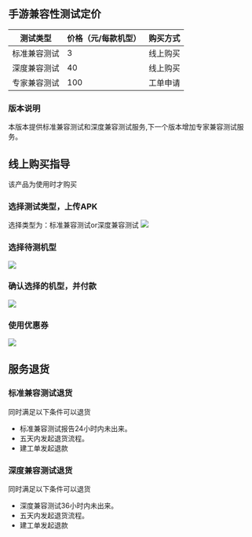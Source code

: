 ## 手游兼容性测试定价

| 测试类型 | 价格（元/每款机型） |购买方式 |
|---------|---------|---------|
| 标准兼容测试 |   3 |线上购买|
| 深度兼容测试|  40 |线上购买|
| 专家兼容测试 | 100 |工单申请|

### 版本说明
本版本提供标准兼容测试和深度兼容测试服务,下一个版本增加专家兼容测试服务。

## 线上购买指导
该产品为使用时才购买

### 选择测试类型，上传APK
选择类型为：标准兼容测试or深度兼容测试
![](http://imgcache.tce.fsphere.cn/image/mccdn.qcloud.com/static/img/6cdfec850908872a3039bf148244cc2d/image.png)

### 选择待测机型
![](http://imgcache.tce.fsphere.cn/image/mccdn.qcloud.com/static/img/bb424ef9d9fe984729d33eb7139a8bc5/image.png)

### 确认选择的机型，并付款
![](http://imgcache.tce.fsphere.cn/image/mccdn.qcloud.com/static/img/7c804f6e5ba1b385ef91b2bb2339a762/image.png)

### 使用优惠券
![](http://imgcache.tce.fsphere.cn/image/mccdn.qcloud.com/static/img/fd8cce05813333e7736f89288d5a9786/image.png)

## 服务退货

### 标准兼容测试退货
同时满足以下条件可以退货

- 标准兼容测试报告24小时内未出来。
- 五天内发起退货流程。
- 建工单发起退款

### 深度兼容测试退货
同时满足以下条件可以退货

- 深度兼容测试36小时内未出来。
- 五天内发起退货流程。
- 建工单发起退款

